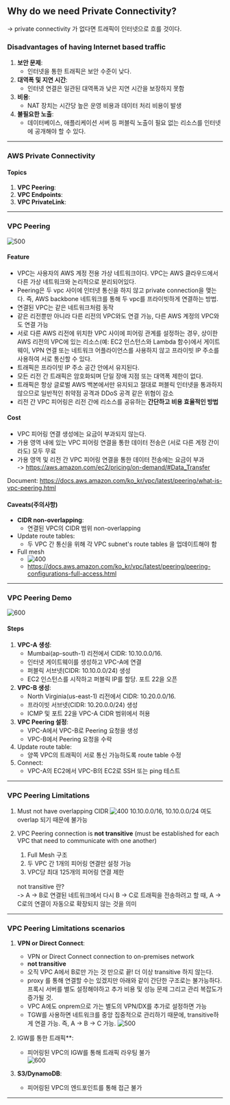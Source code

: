 
## Why do we need Private Connectivity?
-> private connectivity 가 없다면 트래픽이 인터넷으로 흐를 것이다.
### Disadvantages of having Internet based traffic

1. **보안 문제**:
    - 인터넷을 통한 트래픽은 보안 수준이 낮다.
2. **대역폭 및 지연 시간**:
    - 인터넷 연결은 일관된 대역폭과 낮은 지연 시간을 보장하지 못함
3. **비용**:
    - NAT 장치는 시간당 높은 운영 비용과 데이터 처리 비용이 발생
4. **불필요한 노출**:
    - 데이터베이스, 애플리케이션 서버 등 퍼블릭 노출이 필요 없는 리소스를 인터넷에 공개해야 할 수 있다.

---

### AWS Private Connectivity

#### Topics
1. **VPC Peering**:
2. **VPC Endpoints**:
3. **VPC PrivateLink**:

---

### VPC Peering

![500](images/Pasted%20image%2020250112194857.png)
#### Feature

- VPC는 사용자의 AWS 계정 전용 가상 네트워크이다. VPC는 AWS 클라우드에서 다른 가상 네트워크와 논리적으로 분리되어있다.  
- Peering은 두 vpc 사이에 인터넷 통신을 하지 않고 private connection을 맺는다. 즉, AWS backbone 네트워크를 통해 두 vpc를 프라이빗하게 연결하는 방법.  
- 연결된 VPC는 같은 네트워크처럼 동작
- 같은 리전뿐만 아니라 다른 리전의 VPC와도 연결 가능, 다른 AWS 계정의 VPC와도 연결 가능
- 서로 다른 AWS 리전에 위치한 VPC 사이에 피어링 관계를 설정하는 경우, 상이한 AWS 리전의 VPC에 있는 리소스(예: EC2 인스턴스와 Lambda 함수)에서 게이트웨이, VPN 연결 또는 네트워크 어플라이언스를 사용하지 않고 프라이빗 IP 주소를 사용하여 서로 통신할 수 있다.   
- 트래픽은 프라이빗 IP 주소 공간 안에서 유지된다.   
- 모든 리전 간 트래픽은 암호화되며 단일 장애 지점 또는 대역폭 제한이 없다.  
- 트래픽은 항상 글로벌 AWS 백본에서만 유지되고 절대로 퍼블릭 인터넷을 통과하지 않으므로 일반적인 취약점 공격과 DDoS 공격 같은 위협이 감소  
- 리전 간 VPC 피어링은 리전 간에 리소스를 공유하는 **간단하고 비용 효율적인 방법**  

#### Cost
- VPC 피어링 연결 생성에는 요금이 부과되지 않는다.  
- 가용 영역 내에 있는 VPC 피어링 연결을 통한 데이터 전송은 (서로 다른 계정 간이라도) 모두 무료  
- 가용 영역 및 리전 간 VPC 피어링 연결을 통한 데이터 전송에는 요금이 부과  
  -> https://aws.amazon.com/ec2/pricing/on-demand/#Data_Transfer

Document: https://docs.aws.amazon.com/ko_kr/vpc/latest/peering/what-is-vpc-peering.html

#### Caveats(주의사항)

- **CIDR non-overlapping**:
    - 연결된 VPC의 CIDR 범위 non-overlapping
- Update route tables:
    - 두 VPC 간 통신을 위해 각 VPC subnet's route tables 을 업데이트해야 함
- Full mesh
	- ![400](images/Pasted%20image%2020250112194709.png)
	- https://docs.aws.amazon.com/ko_kr/vpc/latest/peering/peering-configurations-full-access.html

---

### VPC Peering Demo

![600](images/Pasted%20image%2020250112195903.png)

#### Steps

1. **VPC-A 생성**:
    - Mumbai(ap-south-1) 리전에서 CIDR: 10.10.0.0/16. 
    - 인터넷 게이트웨이를 생성하고 VPC-A에 연결
    - 퍼블릭 서브넷(CIDR: 10.10.0.0/24) 생성
    - EC2 인스턴스를 시작하고 퍼블릭 IP를 할당. 포트 22을 오픈
2. **VPC-B 생성**:
    - North Virginia(us-east-1) 리전에서 CIDR: 10.20.0.0/16. 
    - 프라이빗 서브넷(CIDR: 10.20.0.0/24) 생성
    - ICMP 및 포트 22을 VPC-A CIDR 범위에서 허용
3. **VPC Peering 설정**:
    - VPC-A에서 VPC-B로 Peering 요청을 생성
    - VPC-B에서 Peering 요청을 수락
4. Update route table:
    - 양쪽 VPC의 트래픽이 서로 통신 가능하도록 route table 수정
5. Connect:
    - VPC-A의 EC2에서 VPC-B의 EC2로 SSH 또는 ping 테스트

---

### VPC Peering Limitations

1. Must not have overlapping CIDR
   ![400](images/Pasted%20image%2020250112201340.png)
   10.10.0.0/16, 10.10.0.0/24 여도 overlap 되기 때문에 불가능
   
2. VPC Peering connection is **not transitive** (must be established for each VPC that need to communicate with one another)
	1. Full Mesh 구조
	2. 두 VPC 간 1개의 피어링 연결만 설정 가능
	3. VPC당 최대 125개의 피어링 연결 제한
	   
	not transitive 란?  
	-> A -> B로 연결된 네트워크에서 다시 B -> C로 트래픽을 전송하려고 할 때, A -> C로의 연결이 자동으로 확장되지 않는 것을 의미  

---

### VPC Peering Limitations scenarios

1. **VPN or Direct Connect**:
    - VPN or Direct Connect connection to on-premises network
    -  **not transitive**
    - 오직 VPC A에서 B로만 가는 것 만으로 끝! 더 이상 transitive 하지 않는다.
    - proxy 를 통해 연결할 수는 있겠지만 아래와 같이 간단한 구조로는 불가능하다. 프록시 서버를 별도 설정해야하고 추가 비용 및 성능 문제 그리고 관리 복잡도가 증가될 것.
    - VPC A에도 onprem으로 가는 별도의 VPN/DX를 추가로 설정하면 가능
    - TGW를 사용하면 네트워크를 중앙 집중적으로 관리하기 때문에, transitive하게 연결 가능. 즉, A -> B -> C 가능.
      ![500](images/Pasted%20image%2020250112201624.png)
      
2. IGW를 통한 트래픽**:
    - 피어링된 VPC의 IGW를 통해 트래픽 라우팅 불가  
      ![600](images/Pasted%20image%2020250112202515.png)
      
3. **S3/DynamoDB**:
    - 피어링된 VPC의 엔드포인트를 통해 접근 불가  

---

